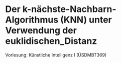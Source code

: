 # Der k-nächste-Nachbarn-Algorithmus (KNN) unter Verwendung der euklidischen_Distanz

Vorlesung: Künstliche Intelligenz I (ÜSDMBT369)
